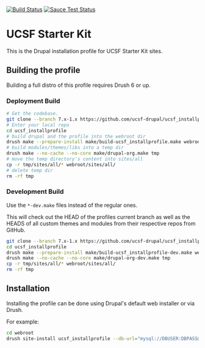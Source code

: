 [![Build Status](https://travis-ci.org/ucsf-drupal/ucsf_installprofile.svg?branch=7.x-1.x)](https://travis-ci.org/ucsf-drupal/ucsf_installprofile) 
[![Sauce Test Status](https://saucelabs.com/buildstatus/ucsfdrupal)](https://saucelabs.com/u/ucsfdrupal)

# UCSF Starter Kit

This is the Drupal installation profile for UCSF Starter Kit sites.

## Building the profile

Building a full distro of this profile requires Drush 6 or up.

### Deployment Build

```bash
# Get the codebase.
git clone --branch 7.x-1.x https://github.com/ucsf-drupal/ucsf_installprofile.git
# Enter your local repo
cd ucsf_installprofile
# build drupal and the profile into the webroot dir
drush make --prepare-install make/build-ucsf_installprofile.make webroot
# build modules/themes/libs into a temp dir
drush make --no-cache --no-core make/drupal-org.make tmp
# move the temp directory's content into sites/all
cp -r tmp/sites/all/* webroot/sites/all/
# delete temp dir
rm -rf tmp
```

### Development Build

Use the `*-dev.make` files instead of the regular ones.

This will check out the HEAD of the profiles current branch as well as the HEADS of all custom themes and modules from their
respective repos from GitHub.

```bash
git clone --branch 7.x-1.x https://github.com/ucsf-drupal/ucsf_installprofile.git
cd ucsf_installprofile
drush make --prepare-install make/build-ucsf_installprofile-dev.make webroot
drush make --no-cache --no-core make/drupal-org-dev.make tmp
cp -r tmp/sites/all/* webroot/sites/all/
rm -rf tmp
```

## Installation

Installing the profile can be done using Drupal's default web installer or via Drush.

For example:

```bash
cd webroot
drush site-install ucsf_installprofile --db-url="mysql://DBUSER:DBPASS@localhost/DBNAME"
```

